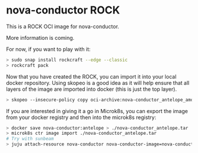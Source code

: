 # nova-conductor ROCK

This is a ROCK OCI image for nova-conductor.

More information is coming.

For now, if you want to play with it:

```bash
> sudo snap install rockcraft --edge --classic
> rockcraft pack
```

Now that you have created the ROCK, you can import it into
your local docker repository. Using skopeo is a good idea as
it will help ensure that all layers of the image are imported
into docker (this is just the top layer).

```bash
> skopeo --insecure-policy copy oci-archive:nova-conductor_antelope_amd64.rock docker-daemon:nova-conductor:antelope
```

If you are interested in giving it a go in Microk8s, you can
export the image from your docker registry and then into the
microk8s registry:

```bash
> docker save nova-conductor:antelope > ./nova-conductor_antelope.tar
> microk8s ctr image import ./nova-conductor_antelope.tar
# Try with sunbeam
> juju attach-resource nova-conductor nova-conductor-image=nova-conductor:antelope
```
